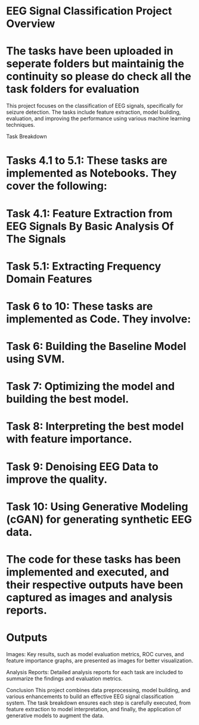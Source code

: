 # EEG Signal Classification Project Overview

# The tasks have been uploaded in seperate folders but maintainig the continuity so please do check all the task folders for evaluation

This project focuses on the classification of EEG signals, specifically for seizure detection. The tasks include feature extraction, model building, evaluation, and improving the performance using various machine learning techniques.

Task Breakdown
# Tasks 4.1 to 5.1: These tasks are implemented as Notebooks. They cover the following:
# Task 4.1: Feature Extraction from EEG Signals By Basic Analysis Of The Signals 
# Task 5.1: Extracting Frequency Domain Features

# Task 6 to 10: These tasks are implemented as Code. They involve:

# Task 6: Building the Baseline Model using SVM.
# Task 7: Optimizing the model and building the best model.
# Task 8: Interpreting the best model with feature importance.
# Task 9: Denoising EEG Data to improve the quality.
# Task 10: Using Generative Modeling (cGAN) for generating synthetic EEG data.
# The code for these tasks has been implemented and executed, and their respective outputs have been captured as images and analysis reports.

# Outputs
Images: Key results, such as model evaluation metrics, ROC curves, and feature importance graphs, are presented as images for better visualization.

Analysis Reports: Detailed analysis reports for each task are included to summarize the findings and evaluation metrics.

Conclusion
This project combines data preprocessing, model building, and various enhancements to build an effective EEG signal classification system. The task breakdown ensures each step is carefully executed, from feature extraction to model interpretation, and finally, the application of generative models to augment the data.
